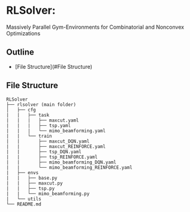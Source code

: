# RLSolver: 

Massively Parallel Gym-Environments for Combinatorial and Nonconvex Optimizations
## Outline

- [File Structure](#File Structure)

## File Structure

```
RLSolver
├── rlsolver (main folder)
│   ├── cfg
|   |   ├── task
|   |   |   ├── maxcut.yaml
|   |   |   ├── tsp.yaml
|   |   |   └── mimo_beamforming.yaml
|   |   └── train
|   |       ├── maxcut_DQN.yaml
|   |       ├── maxcut_REINFORCE.yaml
|   |       ├── tsp_DQN.yaml
|   |       ├── tsp_REINFORCE.yaml
|   |       ├── mimo_beamforming_DQN.yaml
|   |       └── mimo_beamforming_REINFORCE.yaml
|   ├── envs
|   |   ├── base.py
|   |   ├── maxcut.py
|   |   ├── tsp.py
|   |   └── mimo_beamforming.py
|   └── utils
└── README.md

```

